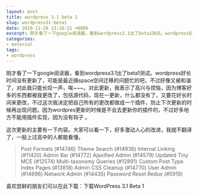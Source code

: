 ```yaml
---
layout: post
title: wordpress 3.1 beta 1
slug: wordpress31-beta1
date: 2010-11-26 13:18:21 +0800
excerpt: 刚才看了一下google阅读器，看到wordpress3.1出了beta1测试。wordpress好长时间没有更新了，可能是最近搞space空间迁移的问题忙的吧，不过好像又被和谐了，对此我只能长叹一声，唉~~~。对此更新，我表示了高兴与烦恼，因为博客好多的东西都被我更改了，包括源代码，现在一更新，什么都没有了，又要花好长时间来更改，不过这次我决定把自己所有的更改都做成一个插件，防止下次更新的时候再出现问题。因为wordpres更新的时候是不管你的插件的，哈哈。
categories:
- material
tags:
- wordpress
---
```


刚才看了一下google阅读器，看到wordpress3.1出了beta1测试。wordpress好长时间没有更新了，可能是最近搞space空间迁移的问题忙的吧，不过好像又被和谐了，对此我只能长叹一声，唉~~~。对此更新，我表示了高兴与烦恼，因为博客好多的东西都被我更改了，包括源代码，现在一更新，什么都没有了，又要花好长时间来更改，不过这次我决定把自己所有的更改都做成一个插件，防止下次更新的时候再出现问题。因为wordpres更新的时候是不会去更新你的插件的，不过好多地方不能用插件实现，因为没有钩子 。


这次更新的主要有一下内容。大家可以看一下，好多激动人心的改进，我就不翻译了，一般上过高中的人都能看懂。

> Post Formats (#14746)
> Theme Search (#14936)
> Internal Linking (#11420)
> Admin Bar (#14772)
> Ajaxified Admin (#14579)
> Updated Tiny MCE (#12574)
> Multi-taxonomy Queries (#12891)
> Custom Post Type Index Pages (#13818)
> Admin CSS Cleanup (#14770)
> User Admin (#14696)
> Network Admin (#14435)
> Password Reset Redux (#5919)

喜欢尝鲜的朋友们可以在此下载：下载WordPress 3.1 Beta 1

